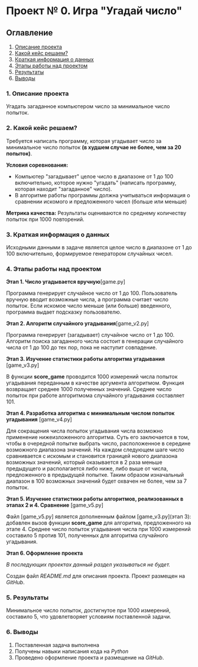 # Проект № 0. Игра "Угадай число"

## Оглавление
1. [Описание проекта](https://github.com/alexlapshov89/ALapshov_coding/blob/main/project_0/README.md#1-описание-проекта)
2. [Какой кейс решаем?](https://github.com/alexlapshov89/ALapshov_coding/blob/main/project_0/README.md#2-какой-кейс-решаем)
3. [Краткая информация о данных](https://github.com/alexlapshov89/ALapshov_coding/blob/main/project_0/README.md#3-краткая-информация-о-данных)
4. [Этапы работы над проектом](https://github.com/alexlapshov89/ALapshov_coding/blob/main/project_0/README.md#4-этапы-работы-над-проектом)
5. [Результаты](https://github.com/alexlapshov89/ALapshov_coding/blob/main/project_0/README.md#5-результаты)
6. [Выводы](https://github.com/alexlapshov89/ALapshov_coding/blob/main/project_0/README.md#6-выводы)

### **1. Описание проекта**
Угадать загаданное компьютером число за минимальное число попыток.

### **2. Какой кейс решаем?**
Требуется написать программу, которая угадывает число за минимальное число попыток **(в худшем случае не более, чем за 20 попыток)**.

**Условия соревнования:**
- Компьютер "загадывает" целое число в диапазоне от 1 до 100 включительно, которое нужно "угадать" (написать программу, которая находит "загаданное" число).
- В алгоритме работы программы должна учитываться информация о сравнении искомого и предложенного чисел (больше или меньше)

**Метрика качества:**
Результаты оцениваются по среднему количеству попыток при 1000 повторений.

### **3. Краткая информация о данных**
Исходными данными в задаче является целое число в диапазоне от 1 до 100 включительно, формируемое генератором случайных чисел.

### **4. Этапы работы над проектом**
**Этап 1. Число угадывается вручную**[game.py]

Программа генерирует случайное число от 1 до 100. Пользователь вручную вводит возможные числа, а программа считает число попыток. Если искомое число меньше (или больше) введенного, программа выдает подсказку пользователю.

**Этап 2. Алгоритм случайного угадывания**[game_v2.py]

Программа генерирует (загадывает) случайное число от 1 до 100. Алгоритм поиска загаданного числа состоит в генерации случайного числа от 1 до 100 до тех пор, пока не наступит совпадение.

**Этап 3. Изучение статистики работы алгоритма угадывания** [game_v3.py]

В функции **score_game** проводится 1000 измерений числа попыток угадывания переданным в качестве аргумента алгоритмом. Функция возвращает среднее 1000 полученных значений. Среднее число попыток при работе алгоритмома случайного угадывания составляет 101.

**Этап 4. Разработка алгоритма с минимальным числом попыток угадывания** [game_v4.py]

Для сокращения числа попыток угадывания числа возможно применение нижеизложенного алгоритма. Суть его заключается в том, чтобы в очередной попытке выбрать число, расположенное в середине возможного диапазона значений. На каждом следующем шаге число сравнивается с искомым и становится границей нового диапазона возможных значений, который оказывается в 2 раза меньше предыдущего и располагается либо ниже, либо выше от числа, предложенного в предыдущей попытке. Таким образом изначальный диапазон в 100 возможных значений будет охвачен не более, чем за 7 попыток.

**Этап 5. Изучение статистики работы алгоритмов, реализованных в этапах 2 и 4. Сравнение** [game_v5.py]

Файл [game_v5.py] является дополненным файлом [game_v3.py](этап 3): добавлен вызов функции **score_game** для алгоритма, предложенного на этапе 4. Среднее число попыток угадывания числа при 1000 измерений составило 5 против 101, полученных для алгоритма случайного угадывания.

**Этап 6. Оформление проекта**

*В последующих проектах данный раздел указываться не будет.*

Создан файл *README.md* для описания проекта. Проект размещен на *GitHub*. 

### **5. Результаты**

Минимальное число попыток, достигнутое при 1000 измерений, составило 5, что удовлетворяет условиям поставленной задачи.

### **6. Выводы**

1. Поставленная задача выполнена
2. Получены навыки написания кода на *Python*
3. Проведено оформление проекта и размещение на *GitHub*.